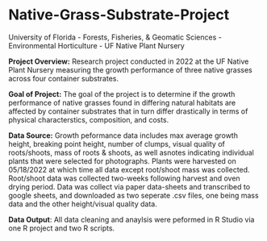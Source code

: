 # Native-Grass-Substrate-Project
University of Florida - Forests, Fisheries, & Geomatic Sciences - Environmental Horticulture - UF Native Plant Nursery 

**Project Overview:** Research project conducted in 2022 at the UF Native Plant Nursery measuring the growth performance of three native grasses across four container substrates. 

**Goal of Project:** The goal of the project is to determine if the growth performance of native grasses found in differing natural habitats are affected by container substrates that in turn differ drastically in terms of physical characterstics, composition, and costs.

**Data Source:** Growth peformance data includes max average growth height, breaking point height, number of clumps, visual quality of roots/shoots, mass of roots & shoots, as well asnotes indicating individual plants that were selected for photographs. Plants were harvested on 05/18/2022 at which time all data except root/shoot mass was collected. Root/shoot data was collected two-weeks following harvest and oven drying period. Data was collect via paper data-sheets and transcribed to google sheets, and downloaded as two seperate .csv files, one being mass data and the other height/visual quality data. 

**Data Output**: All data cleaning and anaylsis were peformed in R Studio via one R project and two R scripts. 
